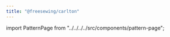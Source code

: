 ```yaml
---
title: "@freesewing/carlton"
---
```


import PatternPage from "../../../../src/components/pattern-page";

<PatternPage pattern="carlton" />
